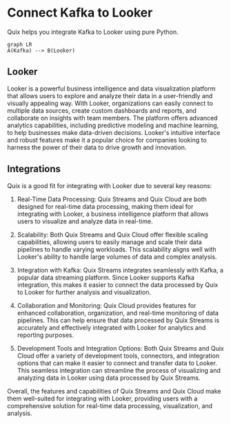 # Connect Kafka to Looker

Quix helps you integrate Kafka to Looker using pure Python.

```mermaid
graph LR
A(Kafka) --> B(Looker)
```

## Looker

Looker is a powerful business intelligence and data visualization platform that allows users to explore and analyze their data in a user-friendly and visually appealing way. With Looker, organizations can easily connect to multiple data sources, create custom dashboards and reports, and collaborate on insights with team members. The platform offers advanced analytics capabilities, including predictive modeling and machine learning, to help businesses make data-driven decisions. Looker's intuitive interface and robust features make it a popular choice for companies looking to harness the power of their data to drive growth and innovation.

## Integrations

Quix is a good fit for integrating with Looker due to several key reasons:

1. Real-Time Data Processing: Quix Streams and Quix Cloud are both designed for real-time data processing, making them ideal for integrating with Looker, a business intelligence platform that allows users to visualize and analyze data in real-time.

2. Scalability: Both Quix Streams and Quix Cloud offer flexible scaling capabilities, allowing users to easily manage and scale their data pipelines to handle varying workloads. This scalability aligns well with Looker's ability to handle large volumes of data and complex analysis.

3. Integration with Kafka: Quix Streams integrates seamlessly with Kafka, a popular data streaming platform. Since Looker supports Kafka integration, this makes it easier to connect the data processed by Quix to Looker for further analysis and visualization.

4. Collaboration and Monitoring: Quix Cloud provides features for enhanced collaboration, organization, and real-time monitoring of data pipelines. This can help ensure that data processed by Quix Streams is accurately and effectively integrated with Looker for analytics and reporting purposes.

5. Development Tools and Integration Options: Both Quix Streams and Quix Cloud offer a variety of development tools, connectors, and integration options that can make it easier to connect and transfer data to Looker. This seamless integration can streamline the process of visualizing and analyzing data in Looker using data processed by Quix Streams.

Overall, the features and capabilities of Quix Streams and Quix Cloud make them well-suited for integrating with Looker, providing users with a comprehensive solution for real-time data processing, visualization, and analysis.

